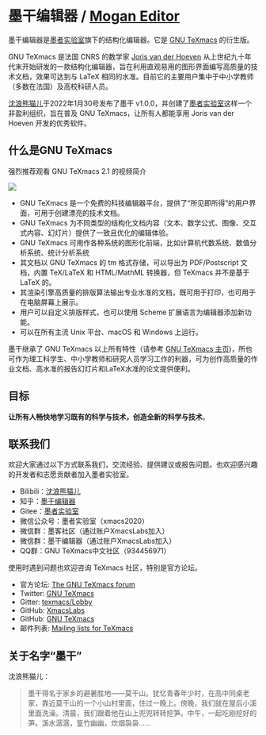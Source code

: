 # 墨干编辑器 / [Mogan Editor](README.md)
墨干编辑器是[墨者实验室](https://gitee.com/XmacsLabs)旗下的结构化编辑器。它是 [GNU TeXmacs](https://www.texmacs.org) 的衍生版。

GNU TeXmacs 是法国 CNRS 的数学家 [Joris van der Hoeven](http://www.texmacs.org/joris/main/joris.html) 从上世纪九十年代末开始研发的一款结构化编辑器，旨在利用直观易用的图形界面编写高质量的技术文档，效果可达到与 LaTeX 相同的水准。目前它的主要用户集中于中小学教师（多数在法国）及高校科研人员。

[沈浪熊猫儿](https://github.com/darcy-shen)于2022年1月30号发布了墨干 v1.0.0，并创建了[墨者实验室](https://gitee.com/XmacsLabs)这样一个非盈利组织，旨在普及 GNU TeXmacs，让所有人都能享用 Joris van der Hoeven 开发的优秀软件。

## 什么是GNU TeXmacs
强烈推荐观看 GNU TeXmacs 2.1 的视频简介

[![](https://bb-embed.herokuapp.com/embed?v=BV1bo4y1D7wN)](https://player.bilibili.com/player.html?aid=376713018&bvid=BV1bo4y1D7wN&cid=371195201&page=1)

- GNU TeXmacs 是一个免费的科技编辑器平台，提供了“所见即所得”的用户界面，可用于创建漂亮的技术文档。
- GNU TeXmacs 为不同类型的结构化文档内容（文本、数学公式、图像、交互式内容、幻灯片）提供了一致且优化的编辑体验。
- GNU TeXmacs 可用作各种系统的图形化前端，比如计算机代数系统、数值分析系统、统计分析系统
- 其文档以 GNU TeXmacs 的 tm 格式存储，可以导出为 PDF/Postscript 文档，内置 TeX/LaTeX 和 HTML/MathML 转换器，但 TeXmacs 并不是基于 LaTeX 的。
- 其渲染引擎高质量的排版算法输出专业水准的文档，既可用于打印，也可用于在电脑屏幕上展示。
- 用户可以自定义排版样式，也可以使用 Scheme 扩展语言为编辑器添加新功能。
- 可以在所有主流 Unix 平台、macOS 和 Windows 上运行。

墨干继承了 GNU TeXmacs 以上所有特性（请参考 [GNU TeXmacs 主页](https://www.texmacs.org))，所也可作为理工科学生、中小学教师和研究人员学习工作的利器，可为创作高质量的作业文档、高水准的报告幻灯片和LaTeX水准的论文提供便利。
 
## 目标
**让所有人畅快地学习既有的科学与技术，创造全新的科学与技术**。

## 联系我们
欢迎大家通过以下方式联系我们，交流经验、提供建议或报告问题。也欢迎感兴趣的开发者和志愿贡献者加入墨者实验室。
- Bilibili：[沈浪熊猫儿](https://space.bilibili.com/28058658) 
- 知乎：[墨干编辑器](https://www.zhihu.com/people/xmacs) 
- Gitee：[墨者实验室](https://gitee.com/XmacsLabs/) 
- 微信公众号：墨者实验室（xmacs2020）
- 微信群：墨客社区（通过账户XmacsLabs加入）
- 微信群：墨干编辑器（通过账户XmacsLabs加入）
- QQ群：GNU TeXmacs中文社区（934456971）

使用时遇到问题也欢迎咨询 TeXmacs 社区，特别是官方论坛。
- 官方论坛: [The GNU TeXmacs forum](http://forum.texmacs.cn) 
- Twitter: [GNU TeXmacs](https://twitter.com/gnu_texmacs?s=11&t=cNOuBTFzaRWIiTDvhBv8Lw) 
- Gitter: [texmacs/Lobby](https://gitter.im/texmacs/Lobby?utm_source=badge&utm_medium=badge&utm_campaign=pr-badge&utm_content=badge) 
- GitHub: [XmacsLabs](https://github.com/XmacsLabs) 
- GitHub: [GNU TeXmacs](https://github.com/texmacs) 
- 邮件列表: [Mailing lists for TeXmacs](https://www.texmacs.org/tmweb/home/ml.en.html) 

## 关于名字“墨干”
沈浪熊猫儿：
> 墨干得名于家乡的避暑胜地——莫干山。犹忆青春年少时，在高中同桌老家，靠近莫干山的一个小山村里面，住过一晚上。傍晚，我们就在屋后小溪里面洗澡。清晨，我们跟着他在山上兜兜转转挖笋。中午，一起吃刚挖好的笋。溪水潺潺，篁竹幽幽，炊烟袅袅……
